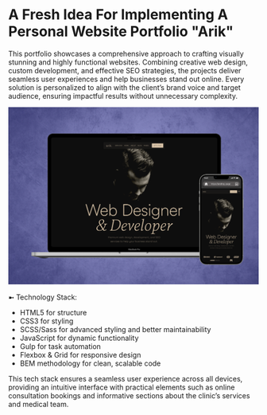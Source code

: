 # A Fresh Idea For Implementing A Personal Website Portfolio "Arik"
This portfolio showcases a comprehensive approach to crafting visually stunning and highly functional websites. Combining creative web design, custom development, and effective SEO strategies, the projects deliver seamless user experiences and help businesses stand out online. Every solution is personalized to align with the client’s brand voice and target audience, ensuring impactful results without unnecessary complexity.

![Preview](preview.png)

➼ Technology Stack:
- HTML5 for structure
- CSS3 for styling
- SCSS/Sass for advanced styling and better maintainability
- JavaScript for dynamic functionality
- Gulp for task automation
- Flexbox & Grid for responsive design
- BEM methodology for clean, scalable code

This tech stack ensures a seamless user experience across all devices, providing an intuitive interface with practical elements such as online consultation bookings and informative sections about the clinic’s services and medical team.
